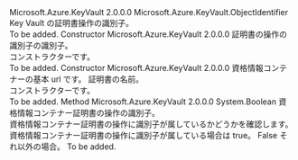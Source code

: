 <Type Name="CertificateOperationIdentifier" FullName="Microsoft.Azure.KeyVault.CertificateOperationIdentifier">
  <TypeSignature Language="C#" Value="public sealed class CertificateOperationIdentifier : Microsoft.Azure.KeyVault.ObjectIdentifier" />
  <TypeSignature Language="ILAsm" Value=".class public auto ansi sealed beforefieldinit CertificateOperationIdentifier extends Microsoft.Azure.KeyVault.ObjectIdentifier" />
  <TypeSignature Language="DocId" Value="T:Microsoft.Azure.KeyVault.CertificateOperationIdentifier" />
  <TypeSignature Language="VB.NET" Value="Public NotInheritable Class CertificateOperationIdentifier&#xA;Inherits ObjectIdentifier" />
  <TypeSignature Language="F#" Value="type CertificateOperationIdentifier = class&#xA;    inherit ObjectIdentifier" />
  <AssemblyInfo>
    <AssemblyName>Microsoft.Azure.KeyVault</AssemblyName>
    <AssemblyVersion>2.0.0.0</AssemblyVersion>
  </AssemblyInfo>
  <Base>
    <BaseTypeName>Microsoft.Azure.KeyVault.ObjectIdentifier</BaseTypeName>
  </Base>
  <Interfaces />
  <Docs>
    <summary>
            Key Vault の証明書操作の識別子。
            </summary>
    <remarks>To be added.</remarks>
  </Docs>
  <Members>
    <Member MemberName=".ctor">
      <MemberSignature Language="C#" Value="public CertificateOperationIdentifier (string identifier);" />
      <MemberSignature Language="ILAsm" Value=".method public hidebysig specialname rtspecialname instance void .ctor(string identifier) cil managed" />
      <MemberSignature Language="DocId" Value="M:Microsoft.Azure.KeyVault.CertificateOperationIdentifier.#ctor(System.String)" />
      <MemberSignature Language="VB.NET" Value="Public Sub New (identifier As String)" />
      <MemberSignature Language="F#" Value="new Microsoft.Azure.KeyVault.CertificateOperationIdentifier : string -&gt; Microsoft.Azure.KeyVault.CertificateOperationIdentifier" Usage="new Microsoft.Azure.KeyVault.CertificateOperationIdentifier identifier" />
      <MemberType>Constructor</MemberType>
      <AssemblyInfo>
        <AssemblyName>Microsoft.Azure.KeyVault</AssemblyName>
        <AssemblyVersion>2.0.0.0</AssemblyVersion>
      </AssemblyInfo>
      <Parameters>
        <Parameter Name="identifier" Type="System.String" />
      </Parameters>
      <Docs>
        <param name="identifier">証明書の操作の識別子の識別子。 </param>
        <summary>
            コンストラクターです。
            </summary>
        <remarks>To be added.</remarks>
      </Docs>
    </Member>
    <Member MemberName=".ctor">
      <MemberSignature Language="C#" Value="public CertificateOperationIdentifier (string vaultBaseUrl, string name);" />
      <MemberSignature Language="ILAsm" Value=".method public hidebysig specialname rtspecialname instance void .ctor(string vaultBaseUrl, string name) cil managed" />
      <MemberSignature Language="DocId" Value="M:Microsoft.Azure.KeyVault.CertificateOperationIdentifier.#ctor(System.String,System.String)" />
      <MemberSignature Language="VB.NET" Value="Public Sub New (vaultBaseUrl As String, name As String)" />
      <MemberSignature Language="F#" Value="new Microsoft.Azure.KeyVault.CertificateOperationIdentifier : string * string -&gt; Microsoft.Azure.KeyVault.CertificateOperationIdentifier" Usage="new Microsoft.Azure.KeyVault.CertificateOperationIdentifier (vaultBaseUrl, name)" />
      <MemberType>Constructor</MemberType>
      <AssemblyInfo>
        <AssemblyName>Microsoft.Azure.KeyVault</AssemblyName>
        <AssemblyVersion>2.0.0.0</AssemblyVersion>
      </AssemblyInfo>
      <Parameters>
        <Parameter Name="vaultBaseUrl" Type="System.String" />
        <Parameter Name="name" Type="System.String" />
      </Parameters>
      <Docs>
        <param name="vaultBaseUrl"> 資格情報コンテナーの基本 url です。 </param>
        <param name="name">証明書の名前。</param>
        <summary>
            コンストラクターです。
            </summary>
        <remarks>To be added.</remarks>
      </Docs>
    </Member>
    <Member MemberName="IsCertificateOperationIdentifier">
      <MemberSignature Language="C#" Value="public static bool IsCertificateOperationIdentifier (string identifier);" />
      <MemberSignature Language="ILAsm" Value=".method public static hidebysig bool IsCertificateOperationIdentifier(string identifier) cil managed" />
      <MemberSignature Language="DocId" Value="M:Microsoft.Azure.KeyVault.CertificateOperationIdentifier.IsCertificateOperationIdentifier(System.String)" />
      <MemberSignature Language="VB.NET" Value="Public Shared Function IsCertificateOperationIdentifier (identifier As String) As Boolean" />
      <MemberSignature Language="F#" Value="static member IsCertificateOperationIdentifier : string -&gt; bool" Usage="Microsoft.Azure.KeyVault.CertificateOperationIdentifier.IsCertificateOperationIdentifier identifier" />
      <MemberType>Method</MemberType>
      <AssemblyInfo>
        <AssemblyName>Microsoft.Azure.KeyVault</AssemblyName>
        <AssemblyVersion>2.0.0.0</AssemblyVersion>
      </AssemblyInfo>
      <ReturnValue>
        <ReturnType>System.Boolean</ReturnType>
      </ReturnValue>
      <Parameters>
        <Parameter Name="identifier" Type="System.String" />
      </Parameters>
      <Docs>
        <param name="identifier">資格情報コンテナー証明書の操作の識別子。</param>
        <summary>
            資格情報コンテナー証明書の操作に識別子が属しているかどうかを確認します。
            </summary>
        <returns>資格情報コンテナー証明書の操作に識別子が属している場合は true。 False それ以外の場合。</returns>
        <remarks>To be added.</remarks>
      </Docs>
    </Member>
  </Members>
</Type>